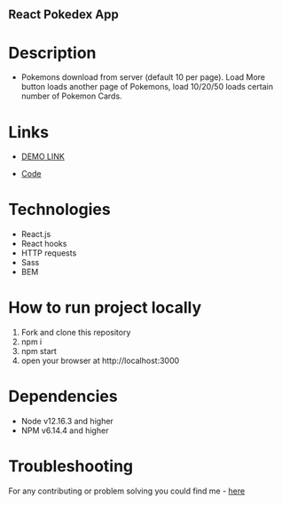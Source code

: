 ## React Pokedex App

# Description
- Pokemons download from server (default 10 per page). Load More button loads another page of Pokemons, load 10/20/50 loads certain number of Pokemon Cards.
# Links
- [DEMO LINK](https://natalia-ponomarenko.github.io/pokedex-app)

- [Code](https://github.com/natalia-ponomarenko/pokedex-app)


# Technologies
- React.js
- React hooks
- HTTP requests
- Sass
- BEM


# How to run project locally
1. Fork and clone this repository
2. npm i
3. npm start
4. open your browser at http://localhost:3000

# Dependencies
- Node v12.16.3 and higher
- NPM v6.14.4 and higher

# Troubleshooting
For any contributing or problem solving you could find me - [here](https://t.me/ponomarenko_nataliia)
